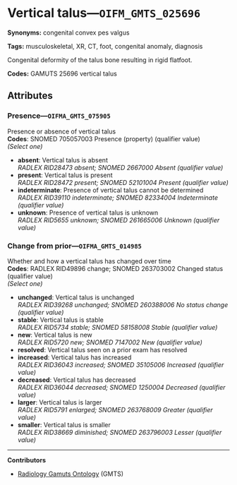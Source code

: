# Vertical talus—`OIFM_GMTS_025696`

**Synonyms:** congenital convex pes valgus

**Tags:** musculoskeletal, XR, CT, foot, congenital anomaly, diagnosis

Congenital deformity of the talus bone resulting in rigid flatfoot.

**Codes:** GAMUTS 25696 vertical talus

## Attributes

### Presence—`OIFMA_GMTS_075905`

Presence or absence of vertical talus  
**Codes**: SNOMED 705057003 Presence (property) (qualifier value)  
*(Select one)*

- **absent**: Vertical talus is absent  
_RADLEX RID28473 absent; SNOMED 2667000 Absent (qualifier value)_
- **present**: Vertical talus is present  
_RADLEX RID28472 present; SNOMED 52101004 Present (qualifier value)_
- **indeterminate**: Presence of vertical talus cannot be determined  
_RADLEX RID39110 indeterminate; SNOMED 82334004 Indeterminate (qualifier value)_
- **unknown**: Presence of vertical talus is unknown  
_RADLEX RID5655 unknown; SNOMED 261665006 Unknown (qualifier value)_

### Change from prior—`OIFMA_GMTS_014985`

Whether and how a vertical talus has changed over time  
**Codes**: RADLEX RID49896 change; SNOMED 263703002 Changed status (qualifier value)  
*(Select one)*

- **unchanged**: Vertical talus is unchanged  
_RADLEX RID39268 unchanged; SNOMED 260388006 No status change (qualifier value)_
- **stable**: Vertical talus is stable  
_RADLEX RID5734 stable; SNOMED 58158008 Stable (qualifier value)_
- **new**: Vertical talus is new  
_RADLEX RID5720 new; SNOMED 7147002 New (qualifier value)_
- **resolved**: Vertical talus seen on a prior exam has resolved  
- **increased**: Vertical talus has increased  
_RADLEX RID36043 increased; SNOMED 35105006 Increased (qualifier value)_
- **decreased**: Vertical talus has decreased  
_RADLEX RID36044 decreased; SNOMED 1250004 Decreased (qualifier value)_
- **larger**: Vertical talus is larger  
_RADLEX RID5791 enlarged; SNOMED 263768009 Greater (qualifier value)_
- **smaller**: Vertical talus is smaller  
_RADLEX RID38669 diminished; SNOMED 263796003 Lesser (qualifier value)_

---

**Contributors**

- [Radiology Gamuts Ontology](https://gamuts.net/) (GMTS)